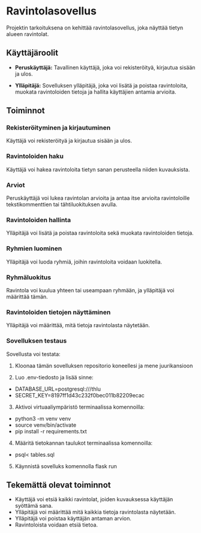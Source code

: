 # Ravintolasovellus

Projektin tarkoituksena on kehittää ravintolasovellus, joka näyttää tietyn alueen ravintolat.

## Käyttäjäroolit

- **Peruskäyttäjä:** Tavallinen käyttäjä, joka voi rekisteröityä, kirjautua sisään ja ulos.

- **Ylläpitäjä:** Sovelluksen ylläpitäjä, joka voi lisätä ja poistaa ravintoloita, muokata ravintoloiden tietoja ja hallita käyttäjien antamia arvioita.

## Toiminnot

### Rekisteröityminen ja kirjautuminen

Käyttäjä voi rekisteröityä ja kirjautua sisään ja ulos.

### Ravintoloiden haku

Käyttäjä voi hakea ravintoloita tietyn sanan perusteella niiden kuvauksista.

### Arviot

Peruskäyttäjä voi lukea ravintolan arvioita ja antaa itse arvioita ravintoloille tekstikommenttien tai tähtiluokituksen avulla.

### Ravintoloiden hallinta

Ylläpitäjä voi lisätä ja poistaa ravintoloita sekä muokata ravintoloiden tietoja.

### Ryhmien luominen

Ylläpitäjä voi luoda ryhmiä, joihin ravintoloita voidaan luokitella.

### Ryhmäluokitus

Ravintola voi kuulua yhteen tai useampaan ryhmään, ja ylläpitäjä voi määrittää tämän.

### Ravintoloiden tietojen näyttäminen

Ylläpitäjä voi määrittää, mitä tietoja ravintolasta näytetään.

### Sovelluksen testaus

Sovellusta voi testata:
1. Kloonaa tämän sovelluksen repositorio koneellesi ja mene juurikansioon

2. Luo .env-tiedosto ja lisää sinne:
- DATABASE_URL=postgresql:///thlu
- SECRET_KEY=8197ff1d43c232f0bec011b82209ecac

3. Aktivoi virtuaaliympäristö terminaalissa komennoilla:
- python3 -m venv venv
- source venv/bin/activate
- pip install -r requirements.txt

4. Määritä tietokannan taulukot terminaalissa komennoilla:
- psql< tables.sql

5. Käynnistä sovelluks komennolla flask run

## Tekemättä olevat toiminnot

- Käyttäjä voi etsiä kaikki ravintolat, joiden kuvauksessa käyttäjän syöttämä sana.
- Ylläpitäjä voi määrittää mitä kaikkia tietoja ravintolasta näytetään.
- Ylläpitäjä voi poistaa käyttäjän antaman arvion.
- Ravintoloista voidaan etsiä tietoa.
